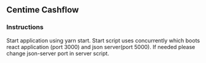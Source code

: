 ## Centime Cashflow

### Instructions

Start application using yarn start. Start script uses concurrently which boots react application (port 3000) and json server(port 5000). If needed please change json-server port in server script.
